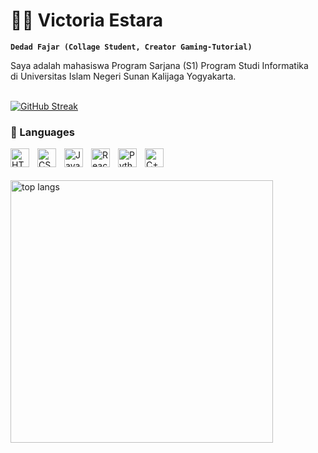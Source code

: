 # 👨‍💻 Victoria Estara

**`Dedad Fajar (Collage Student, Creator Gaming-Tutorial)`**

Saya adalah mahasiswa Program Sarjana (S1) Program Studi Informatika
<br>
di Universitas Islam Negeri Sunan Kalijaga Yogyakarta.

<br/>
<a href="https://git.io/streak-stats"><img src="https://streak-stats.demolab.com?user=VictoriaEstara&theme=monokai-metallian&locale=id&mode=weekly" alt="GitHub Streak" /></a>

<br/>

### 🧰 Languages

<img align="left" alt="HTML" width="30px" style="padding-right:10px;" src="https://cdn.jsdelivr.net/gh/devicons/devicon/icons/html5/html5-plain.svg" />
<img align="left" alt="CSS" width="30px" style="padding-right:10px;" src="https://cdn.jsdelivr.net/gh/devicons/devicon/icons/css3/css3-plain.svg" />
<img align="left" alt="JavaScript" width="30px" style="padding-right:10px;" src="https://cdn.jsdelivr.net/gh/devicons/devicon/icons/javascript/javascript-plain.svg" />
<img align="left" alt="React" width="30px" style="padding-right:10px;" src="https://cdn.jsdelivr.net/gh/devicons/devicon/icons/react/react-original.svg" />
<img align="left" alt="Python" width="30px" style="padding-right:10px;" src="https://cdn.jsdelivr.net/gh/devicons/devicon/icons/python/python-plain.svg" />
<img align="left" alt="C++" width="30px" style="padding-right:10px;" src="https://cdn.jsdelivr.net/gh/devicons/devicon/icons/cplusplus/cplusplus-line.svg" />
<br/>
<br/>
<br/>

<img alt="top langs" width="420px" src="https://github-readme-stats.vercel.app/api/top-langs/?username=victoriaestara&layout=compact&theme=tokyonight"/>
